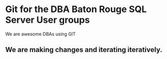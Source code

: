 # Git for the DBA Baton Rouge SQL Server User groups

We are awesome DBAs using GIT

## We are making changes and iterating iteratively.
